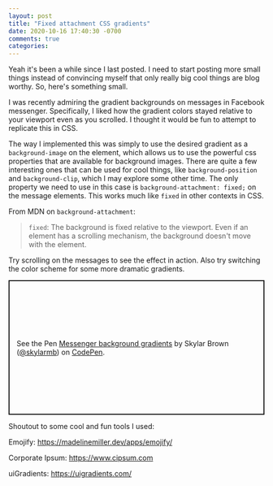 ```yaml
---
layout: post
title: "Fixed attachment CSS gradients"
date: 2020-10-16 17:40:30 -0700
comments: true
categories: 
---
```


Yeah it's been a while since I last posted. I need to start posting more small things instead of convincing myself that only really big cool things are blog worthy. So, here's something small.

I was recently admiring the gradient backgrounds on messages in Facebook messenger. Specifically, I liked how the gradient colors stayed relative to your viewport even as you scrolled. I thought it would be fun to attempt to replicate this in CSS.

The way I implemented this was simply to use the desired gradient as a `background-image` on the element, which allows us to use the powerful css properties that are available for background images. There are quite a few interesting ones that can be used for cool things, like `background-position` and `background-clip`, which I may explore some other time. The only property we need to use in this case is `background-attachment: fixed;` on the message elements. This works much like `fixed` in other contexts in CSS. 

From MDN on `background-attachment`:

> `fixed`: The background is fixed relative to the viewport. Even if an element has a scrolling mechanism, the background doesn't move with the element.

Try scrolling on the messages to see the effect in action. Also try switching the color scheme for some more dramatic gradients.

<p class="codepen" data-height="700" data-theme-id="dark" data-default-tab="css,result" data-user="skylarmb" data-slug-hash="WNxwzoR" style="height: 265px; box-sizing: border-box; display: flex; align-items: center; justify-content: center; border: 2px solid; margin: 1em 0; padding: 1em;" data-pen-title="Messenger background gradients">
  <span>See the Pen <a href="https://codepen.io/skylarmb/pen/WNxwzoR">
  Messenger background gradients</a> by Skylar Brown (<a href="https://codepen.io/skylarmb">@skylarmb</a>)
  on <a href="https://codepen.io">CodePen</a>.</span>
</p>
<script async src="https://static.codepen.io/assets/embed/ei.js"></script>

Shoutout to some cool and fun tools I used:

Emojify: https://madelinemiller.dev/apps/emojify/

Corporate Ipsum: https://www.cipsum.com

uiGradients: https://uigradients.com/
